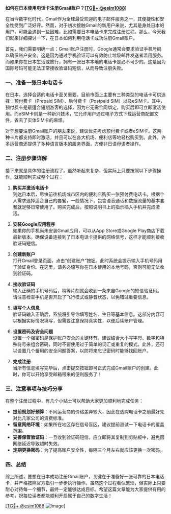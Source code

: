 **如何在日本使用电话卡注册Gmail账户？[[TG💪+ @esim1088](https://t.me/s/esim1088)]**

在当今数字化时代，Gmail作为全球最受欢迎的电子邮件服务之一，其便捷性和安全性受到广泛好评。然而，对于初次接触Gmail的新用户来说，尤其是身处日本的用户，可能会遇到一些困难，比如需要日本电话卡来完成注册过程。那么，今天我们就来详细探讨一下，在日本如何利用电话卡成功注册Gmail账户。

首先，我们需要明确一点：Gmail账户注册时，Google通常会要求验证手机号码以确保账户安全。这是因为通过手机验证可以有效防止垃圾邮件发送者滥用服务。而如果你在日本生活或旅行，拥有一张日本本地的电话卡是必不可少的。这是因为国际号码可能无法正常接收验证码短信，从而导致注册失败。

### 一、准备一张日本电话卡

在日本，选择合适的电话卡至关重要。目前市面上主要有三种类型的电话卡可供选择：预付费卡（Prepaid SIM）、后付费卡（Postpaid SIM）以及eSIM卡。其中，预付费卡是最适合短期游客的选择，因为它无需合同绑定，购买后即可立即激活使用。而eSIM卡则是一种新兴技术，它允许用户通过电子方式下载运营商配置文件，省去了实体SIM卡的麻烦。

对于想要注册Gmail账户的朋友来说，建议优先考虑预付费卡或者eSIM卡。这两种卡片都支持即时激活，并且可以在各大机场、便利店等地轻松购买到。此外，许多运营商还提供了多种语言版本的服务界面，方便非日语母语者操作。

### 二、注册步骤详解

接下来就是具体的注册流程了。虽然听起来复杂，但实际上只要按照以下步骤操作，就能顺利完成整个过程：

1. **购买并激活电话卡**  
   到达日本后，尽快前往机场或市区内的便利店购买一张预付费电话卡。根据个人需求选择适合自己的套餐，一般情况下，包含语音通话和数据流量的基本套餐就足够日常使用了。购买完成后，按照说明书上的指示插入手机并完成激活。

2. **安装Google应用程序**  
   如果你的手机尚未安装Gmail应用，可以从App Store或Google Play商店下载最新版本。确保设备连接到了日本电话卡提供的网络信号，这样才能顺利接收验证码短信。

3. **创建新账户**  
   打开Gmail登录页面，点击“创建账户”按钮。此时系统会提示输入手机号码用于验证身份。在这里，请务必填写你在日本使用的本地号码，否则可能无法收到验证码。

4. **接收验证码**  
   输入正确的手机号码后，稍等片刻就会收到一条来自Google的短信验证码。请注意检查手机是否开启了飞行模式或静音状态，以免错过重要信息。

5. **填写个人信息**  
   验证码输入正确后，系统将引导你填写姓名、生日等基本信息。这部分内容可以根据实际情况填写，但需要注意保持真实性，以便后续账户管理。

6. **设置密码及安全问题**  
   设置一个强密码是保护账户安全的关键环节。建议结合大小写字母、数字和特殊符号来组合密码，同时不要使用过于简单的词汇或重复的模式。此外，还可以设置几个备用的安全问题答案，以防将来忘记密码时能够找回账户。

7. **完成注册**  
   当所有信息填写完毕后，点击提交按钮即可正式完成Gmail账户的创建。此时，你可以开始享受邮箱带来的便利服务了！

### 三、注意事项与技巧分享

在整个注册过程中，有几个小贴士可以帮助大家更加顺利地完成任务：

- **提前规划好预算**：不同运营商的价格差异较大，因此在选购电话卡之前最好先对比几家公司的资费标准。
- **留意网络环境**：如果所在地区存在信号盲区，建议提前测试一下电话卡的覆盖范围。
- **妥善保管验证码**：一旦收到验证码短信，应立即将其复制到剪贴板中，避免因网络延迟导致超时失效。
- **定期更换密码**：为了提高账户安全性，每隔三个月左右就应该更换一次密码。

### 四、总结

综上所述，要想在日本成功注册Gmail账户，关键在于准备好一张可靠的日本电话卡，并严格按照官方指引一步步执行操作。虽然这个过程看似繁琐，但实际上只要耐心对待每一个细节，最终一定能够达成目标。希望这篇文章能为大家提供有用的参考，祝每位读者都能顺利开启属于自己的数字生活！

[[TG💪+ @esim1088](https://t.me/s/esim1088) ![Image](https://i.postimg.cc/4NQfJmqS/Snipaste-2025-05-13-00-14-12.png)]